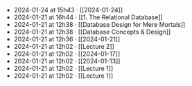 - 2024-01-24 at 15h43 · [[2024-01-24]]
- 2024-01-21 at 16h44 · [[1. The Relational Database]]
- 2024-01-21 at 12h38 · [[Database Design for Mere Mortals]]
- 2024-01-21 at 12h38 · [[Database Concepts & Design]]
- 2024-01-21 at 12h36 · [[2024-01-21]]
- 2024-01-21 at 12h02 · [[Lecture 2]]
- 2024-01-21 at 12h02 · [[2024-01-17]]
- 2024-01-21 at 12h02 · [[2024-01-13]]
- 2024-01-21 at 12h02 · [[Lecture 1]]
- 2024-01-21 at 12h02 · [[Lecture 1]]
